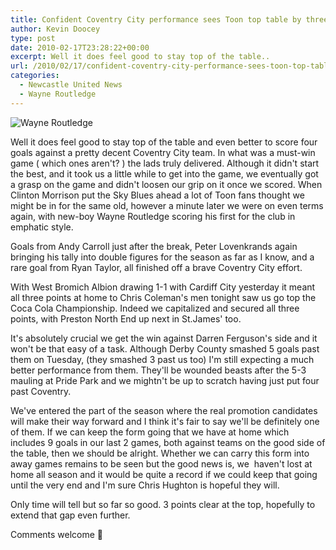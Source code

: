 ```yaml
---
title: Confident Coventry City performance sees Toon top table by three
author: Kevin Doocey
type: post
date: 2010-02-17T23:28:22+00:00
excerpt: Well it does feel good to stay top of the table..
url: /2010/02/17/confident-coventry-city-performance-sees-toon-top-table-by-three/
categories:
  - Newcastle United News
  - Wayne Routledge
---
```


![Wayne Routledge](https://static.guim.co.uk/sys-images/Sport/Pix/columnists/2010/2/17/1266441245626/newcastle-001.jpg "Routledge - Got his first goal for the club and what a good strike it was")

Well it does feel good to stay top of the table and even better to score four goals against a pretty decent Coventry City team. In what was a must-win game ( which ones aren't? ) the lads truly delivered. Although it didn't start the best, and it took us a little while to get into the game, we eventually got a grasp on the game and didn't loosen our grip on it once we scored. When Clinton  Morrison put the Sky Blues ahead a lot of Toon fans thought we might be in for the same old, however a minute later we were on even terms again, with new-boy Wayne Routledge scoring his first for the club in emphatic style.

Goals from Andy Carroll just after the break, Peter Lovenkrands again bringing his tally into double figures for the season as far as I know, and a rare goal from Ryan Taylor, all finished off a brave Coventry City effort.

With West Bromich Albion drawing 1-1 with Cardiff City yesterday it meant all three points at home to Chris Coleman's men tonight saw us go top the Coca Cola Championship. Indeed we capitalized and secured all three points, with Preston North End up next in St.James' too.

It's absolutely crucial we get the win against Darren Ferguson's side and it won't be that easy of a task. Although Derby County smashed 5 goals past them on Tuesday, (they smashed 3 past us too) I'm still expecting a much better performance from them. They'll be wounded beasts after the 5-3 mauling at Pride Park and we mightn't be up to scratch having just put four past Coventry.

We've entered the part of the season where the real promotion candidates will make their way forward and I think it's fair to say we'll be definitely one of them. If we can keep the form going that we have at home which includes 9 goals in our last 2 games, both against teams on the good side of the table, then we should be alright. Whether we can carry this form into away games remains to be seen but the good news is, we  haven't lost at home all season and it would be quite a record if we could keep that going until the very end and I'm sure Chris Hughton is hopeful they will.

Only time will tell but so far so good. 3 points clear at the top, hopefully to extend that gap even further.

Comments welcome 🙂
